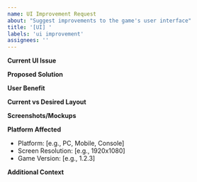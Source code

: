 ```yaml
---
name: UI Improvement Request
about: "Suggest improvements to the game's user interface"
title: '[UI] '
labels: 'ui improvement'
assignees: ''
---
```


**Current UI Issue**

<!-- Describe what's problematic with the current UI. Example: "Inventory buttons are too small on mobile devices" -->

**Proposed Solution**

<!-- Describe your suggestion for improving the UI. Be specific and include visual references if possible -->

**User Benefit**

<!-- Explain how this change would improve the user experience -->

**Current vs Desired Layout**

<!-- If possible, describe or show the difference between current and proposed layouts -->

**Screenshots/Mockups**

<!-- Add screenshots or mockups to illustrate your suggestion -->

**Platform Affected**

<!-- Specify which platforms this improvement is for -->

- Platform: [e.g., PC, Mobile, Console]
- Screen Resolution: [e.g., 1920x1080]
- Game Version: [e.g., 1.2.3]

**Additional Context**

<!-- Add any other relevant information about your UI suggestion -->
